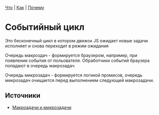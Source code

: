 [Что](what.md) | [Как](how.md) | [Почему](why.md)

# Событийный цикл

Это бесконечный цикл в котором движок JS ожидает новые
задачи исполняет и снова переходит в режим ожидания

Очередь макроздач - формируется браузером, например, при появлении
события от польователя. Обработчики событий браузера попадают в очередь макрозадач

Очередь микрозадач - формируется логикой промисов, очередь микрозадач
очищается перед выполнением следующей макрозадачи.

## Источники
- [Макроадачи и микрозадачи](https://learn.javascript.ru/event-loop)